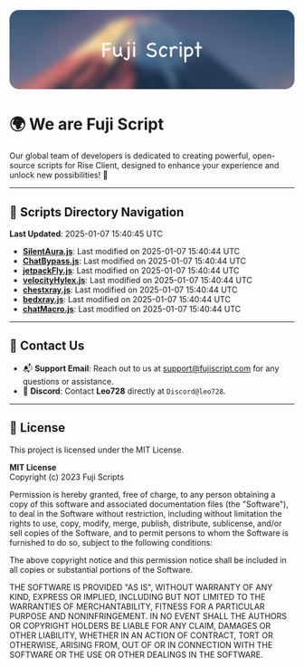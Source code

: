 ![Banner](.github/b.webp)

# 🌍 **We are Fuji Script**

Our global team of developers is dedicated to creating powerful, open-source scripts for Rise Client, designed to enhance your experience and unlock new possibilities! 🌟

---
<!-- SCRIPTS_NAVIGATION_START -->
## 📂 **Scripts Directory Navigation**

**Last Updated**: 2025-01-07 15:40:45 UTC

- **[SilentAura.js](scripts/SilentAura.js)**: Last modified on 2025-01-07 15:40:44 UTC
- **[ChatBypass.js](scripts/ChatBypass.js)**: Last modified on 2025-01-07 15:40:44 UTC
- **[jetpackFly.js](scripts/jetpackFly.js)**: Last modified on 2025-01-07 15:40:44 UTC
- **[velocityHylex.js](scripts/velocityHylex.js)**: Last modified on 2025-01-07 15:40:44 UTC
- **[chestxray.js](scripts/chestxray.js)**: Last modified on 2025-01-07 15:40:44 UTC
- **[bedxray.js](scripts/bedxray.js)**: Last modified on 2025-01-07 15:40:44 UTC
- **[chatMacro.js](scripts/chatMacro.js)**: Last modified on 2025-01-07 15:40:44 UTC

<!-- SCRIPTS_NAVIGATION_END -->

---

## 💬 **Contact Us**  
- 📬 **Support Email**: Reach out to us at [support@fujiscript.com](mailto:support@fujiscript.com) for any questions or assistance.  
- 💬 **Discord**: Contact **Leo728** directly at `Discord@leo728`.

---

## 📜 **License**

This project is licensed under the MIT License.  

**MIT License**  
Copyright (c) 2023 Fuji Scripts  

Permission is hereby granted, free of charge, to any person obtaining a copy of this software and associated documentation files (the "Software"), to deal in the Software without restriction, including without limitation the rights to use, copy, modify, merge, publish, distribute, sublicense, and/or sell copies of the Software, and to permit persons to whom the Software is furnished to do so, subject to the following conditions:  

The above copyright notice and this permission notice shall be included in all copies or substantial portions of the Software.  

THE SOFTWARE IS PROVIDED "AS IS", WITHOUT WARRANTY OF ANY KIND, EXPRESS OR IMPLIED, INCLUDING BUT NOT LIMITED TO THE WARRANTIES OF MERCHANTABILITY, FITNESS FOR A PARTICULAR PURPOSE AND NONINFRINGEMENT. IN NO EVENT SHALL THE AUTHORS OR COPYRIGHT HOLDERS BE LIABLE FOR ANY CLAIM, DAMAGES OR OTHER LIABILITY, WHETHER IN AN ACTION OF CONTRACT, TORT OR OTHERWISE, ARISING FROM, OUT OF OR IN CONNECTION WITH THE SOFTWARE OR THE USE OR OTHER DEALINGS IN THE SOFTWARE.  
